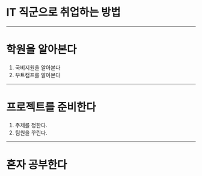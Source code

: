 # IT 직군으로 취업하는 방법
-------------------------
# 학원을 알아본다
1. 국비지원을 알아본다
2. 부트캠프를 알아본다


-------------------------
# 프로젝트를 준비한다
1. 주제를 정한다.
2. 팀원을 꾸린다.


-------------------------
# 혼자 공부한다

